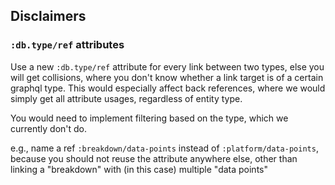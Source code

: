 
## Disclaimers

### `:db.type/ref` attributes

Use a new `:db.type/ref` attribute for every link between two types, else
you will get collisions, where you don't know whether a link target is of a
certain graphql type. This would especially affect back references, where we 
would simply get all attribute usages, regardless of entity type.

You would need to implement filtering based on the type, which we currently 
don't do.

e.g., name a ref `:breakdown/data-points` instead of `:platform/data-points`, 
because you should not reuse the attribute anywhere else, other than linking a 
"breakdown" with (in this case) multiple "data points"
